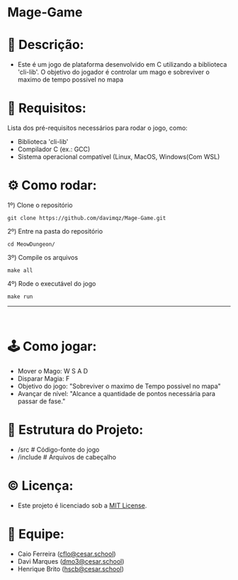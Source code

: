 # Mage-Game

# 📜 Descrição:
- Este é um jogo de plataforma desenvolvido em C utilizando a biblioteca 'cli-lib'. O objetivo do jogador é controlar um mago e sobreviver o maximo de tempo possivel no mapa

# 📝 Requisitos:
Lista dos pré-requisitos necessários para rodar o jogo, como:
- Biblioteca 'cli-lib'
- Compilador C (ex.: GCC)
- Sistema operacional compatível (Linux, MacOS, Windows(Com WSL)

# ⚙️ Como rodar:
1º)  Clone o repositório
```
git clone https://github.com/davimqz/Mage-Game.git
```

2º)  Entre na pasta do repositório
```
cd MeowDungeon/
```

3º)  Compile os arquivos
```
make all
```

4º)  Rode o executável do jogo
```
make run
```
---
<br>

# 🕹️ Como jogar:
- Mover o Mago: W S A D
- Disparar Magia: F
- Objetivo do jogo: "Sobreviver o maximo de Tempo possivel no mapa"
- Avançar de nível: "Alcance a quantidade de pontos necessária para passar de fase."

# 📂 Estrutura do Projeto:
- /src       # Código-fonte do jogo
- /include   # Arquivos de cabeçalho

# ©️ Licença:
- Este projeto é licenciado sob a [MIT License](https://opensource.org/licenses/MIT).

# 👥 Equipe:
- Caio Ferreira (cflo@cesar.school)
- Davi Marques (dmo3@cesar.school)
- Henrique Brito (hscb@cesar.school)
